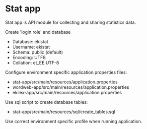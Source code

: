 # Stat app

Stat app is API module for collecting and sharing statistics data.

Create 'login role' and database 

* Database: ekistat
* Username: ekistat
* Schema: public (default)
* Encoding: UTF8
* Collation: et_EE.UTF-8

Configure environment specific application.properties files:
* stat-app/src/main/resources/application.properties
* wordweb-app/src/main/resources/application.properties
* ekilex-app/src/main/resources/application.properties

Use sql script to create database tables:
* stat-app/src/main/resources/sql/create_tables.sql

Use correct environment specific profile when running application.